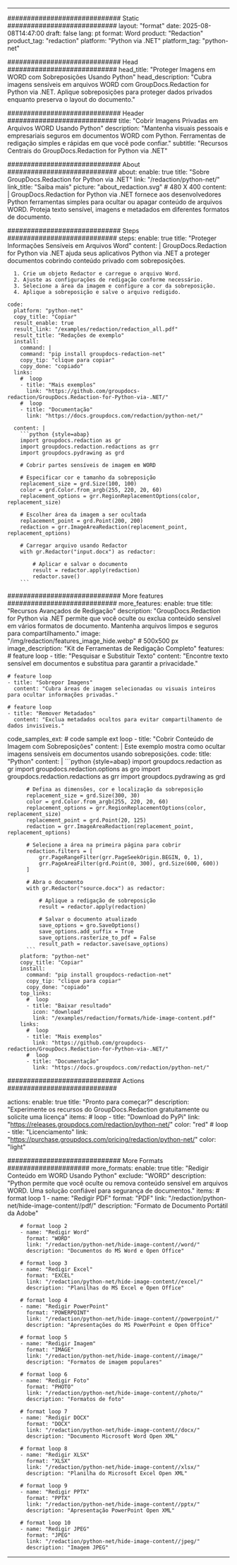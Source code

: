 
---
############################# Static ############################
layout: "format"
date:  2025-08-08T14:47:00
draft: false
lang: pt
format: Word
product: "Redaction"
product_tag: "redaction"
platform: "Python via .NET"
platform_tag: "python-net"

############################# Head ############################
head_title: "Proteger Imagens em WORD com Sobreposições Usando Python"
head_description: "Cubra imagens sensíveis em arquivos WORD com GroupDocs.Redaction for Python via .NET. Aplique sobreposições para proteger dados privados enquanto preserva o layout do documento."

############################# Header ############################
title: "Cobrir Imagens Privadas em Arquivos WORD Usando Python" 
description: "Mantenha visuais pessoais e empresariais seguros em documentos WORD com Python. Ferramentas de redigação simples e rápidas em que você pode confiar."
subtitle: "Recursos Centrais do GroupDocs.Redaction for Python via .NET" 

############################# About ############################
about:
    enable: true
    title: "Sobre GroupDocs.Redaction for Python via .NET"
    link: "/redaction/python-net/"
    link_title: "Saiba mais"
    picture: "about_redaction.svg" # 480 X 400
    content: |
       GroupDocs.Redaction for Python via .NET fornece aos desenvolvedores Python ferramentas simples para ocultar ou apagar conteúdo de arquivos WORD. Proteja texto sensível, imagens e metadados em diferentes formatos de documento.

############################# Steps ############################
steps:
    enable: true
    title: "Proteger Informações Sensíveis em Arquivos Word"
    content: |
      GroupDocs.Redaction for Python via .NET ajuda seus aplicativos Python via .NET a proteger documentos cobrindo conteúdo privado com sobreposições.
      
      1. Crie um objeto Redactor e carregue o arquivo Word.
      2. Ajuste as configurações de redigação conforme necessário.
      3. Selecione a área da imagem e configure a cor da sobreposição.
      4. Aplique a sobreposição e salve o arquivo redigido.
   
    code:
      platform: "python-net"
      copy_title: "Copiar"
      result_enable: true
      result_link: "/examples/redaction/redaction_all.pdf"
      result_title: "Redações de exemplo"
      install:
        command: |
        command: "pip install groupdocs-redaction-net"
        copy_tip: "clique para copiar"
        copy_done: "copiado"
      links:
        #  loop
        - title: "Mais exemplos"
          link: "https://github.com/groupdocs-redaction/GroupDocs.Redaction-for-Python-via-.NET/"
        #  loop
        - title: "Documentação"
          link: "https://docs.groupdocs.com/redaction/python-net/"
          
      content: |
        ```python {style=abap}
        import groupdocs.redaction as gr
        import groupdocs.redaction.redactions as grr
        import groupdocs.pydrawing as grd

        # Cobrir partes sensíveis de imagem em WORD

        # Especificar cor e tamanho da sobreposição
        replacement_size = grd.Size(100, 100)
        color = grd.Color.from_argb(255, 220, 20, 60)
        replacement_options = grr.RegionReplacementOptions(color, replacement_size)

        # Escolher área da imagem a ser ocultada
        replacement_point = grd.Point(200, 200)
        redaction = grr.ImageAreaRedaction(replacement_point, replacement_options)
                
        # Carregar arquivo usando Redactor
        with gr.Redactor("input.docx") as redactor:

            # Aplicar e salvar o documento
            result = redactor.apply(redaction)
            redactor.save()
        ```            


############################# More features ############################
more_features:
  enable: true
  title: "Recursos Avançados de Redigação"
  description: "GroupDocs.Redaction for Python via .NET permite que você oculte ou exclua conteúdo sensível em vários formatos de documento. Mantenha arquivos limpos e seguros para compartilhamento."
  image: "/img/redaction/features_image_hide.webp" # 500x500 px
  image_description: "Kit de Ferramentas de Redigação Completo"
  features:
    # feature loop
    - title: "Pesquisar e Substituir Texto"
      content: "Encontre texto sensível em documentos e substitua para garantir a privacidade."

    # feature loop
    - title: "Sobrepor Imagens"
      content: "Cubra áreas de imagem selecionadas ou visuais inteiros para ocultar informações privadas."

    # feature loop
    - title: "Remover Metadados"
      content: "Exclua metadados ocultos para evitar compartilhamento de dados invisíveis."
      
  code_samples_ext:
    # code sample ext loop
    - title: "Cobrir Conteúdo de Imagem com Sobreposições"
      content: |
        Este exemplo mostra como ocultar imagens sensíveis em documentos usando sobreposições.
      code:
        title: "Python"
        content: |
          ```python {style=abap}
          import groupdocs.redaction as gr
          import groupdocs.redaction.options as gro
          import groupdocs.redaction.redactions as grr
          import groupdocs.pydrawing as grd

          # Defina as dimensões, cor e localização da sobreposição
          replacement_size = grd.Size(300, 30)
          color = grd.Color.from_argb(255, 220, 20, 60)
          replacement_options = grr.RegionReplacementOptions(color, replacement_size)
          replacement_point = grd.Point(20, 125)
          redaction = grr.ImageAreaRedaction(replacement_point, replacement_options)

          # Selecione a área na primeira página para cobrir
          redaction.filters = [
              grr.PageRangeFilter(grr.PageSeekOrigin.BEGIN, 0, 1),
              grr.PageAreaFilter(grd.Point(0, 300), grd.Size(600, 600))
          ]

          # Abra o documento
          with gr.Redactor("source.docx") as redactor:

              # Aplique a redigação de sobreposição
              result = redactor.apply(redaction)

              # Salvar o documento atualizado
              save_options = gro.SaveOptions()
              save_options.add_suffix = True
              save_options.rasterize_to_pdf = False
              result_path = redactor.save(save_options)
          ```
        platform: "python-net"
        copy_title: "Copiar"
        install:
          command: "pip install groupdocs-redaction-net"
          copy_tip: "clique para copiar"
          copy_done: "copiado"
        top_links:
          #  loop
          - title: "Baixar resultado"
            icon: "download"
            link: "/examples/redaction/formats/hide-image-content.pdf"
        links:
          #  loop
          - title: "Mais exemplos"
            link: "https://github.com/groupdocs-redaction/GroupDocs.Redaction-for-Python-via-.NET/"
          #  loop
          - title: "Documentação"
            link: "https://docs.groupdocs.com/redaction/python-net/"


############################# Actions ############################

actions:
  enable: true
  title: "Pronto para começar?"
  description: "Experimente os recursos do GroupDocs.Redaction gratuitamente ou solicite uma licença"
  items:
    #  loop
    - title: "Download do PyPi"
      link: "https://releases.groupdocs.com/redaction/python-net/"
      color: "red"
        #  loop
    - title: "Licenciamento"
      link: "https://purchase.groupdocs.com/pricing/redaction/python-net/"
      color: "light"


############################# More Formats #####################
more_formats:
    enable: true
    title: "Redigir Conteúdo em WORD Usando Python"
    exclude: "WORD"
    description: "Python permite que você oculte ou remova conteúdo sensível em arquivos WORD. Uma solução confiável para segurança de documentos."
    items: 
        # format loop 1
        - name: "Redigir PDF"
          format: "PDF"
          link: "/redaction/python-net/hide-image-content//pdf/"
          description: "Formato de Documento Portátil da Adobe"

        # format loop 2
        - name: "Redigir Word"
          format: "WORD"
          link: "/redaction/python-net/hide-image-content//word/"
          description: "Documentos do MS Word e Open Office"
          
        # format loop 3
        - name: "Redigir Excel"
          format: "EXCEL"
          link: "/redaction/python-net/hide-image-content//excel/"
          description: "Planilhas do MS Excel e Open Office"

        # format loop 4
        - name: "Redigir PowerPoint"
          format: "POWERPOINT"
          link: "/redaction/python-net/hide-image-content//powerpoint/"
          description: "Apresentações do MS PowerPoint e Open Office"

        # format loop 5
        - name: "Redigir Imagem"
          format: "IMAGE"
          link: "/redaction/python-net/hide-image-content//image/"
          description: "Formatos de imagem populares"

        # format loop 6
        - name: "Redigir Foto"
          format: "PHOTO"
          link: "/redaction/python-net/hide-image-content//photo/"
          description: "Formatos de foto"

        # format loop 7
        - name: "Redigir DOCX"
          format: "DOCX"
          link: "/redaction/python-net/hide-image-content//docx/"
          description: "Documento Microsoft Word Open XML"
          
        # format loop 8
        - name: "Redigir XLSX"
          format: "XLSX"
          link: "/redaction/python-net/hide-image-content//xlsx/"
          description: "Planilha do Microsoft Excel Open XML"
          
        # format loop 9
        - name: "Redigir PPTX"
          format: "PPTX"
          link: "/redaction/python-net/hide-image-content//pptx/"
          description: "Apresentação PowerPoint Open XML"

        # format loop 10
        - name: "Redigir JPEG"
          format: "JPEG"
          link: "/redaction/python-net/hide-image-content//jpeg/"
          description: "Imagem JPEG"


---